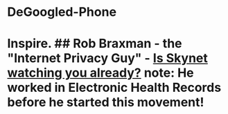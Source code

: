 # DeGoogled-Phone
# Inspire. ## Rob Braxman - the "Internet Privacy Guy" - [Is Skynet watching you already?](https://youtu.be/To5Nbs6DmIA) note: He worked in Electronic Health Records before he started this movement!
